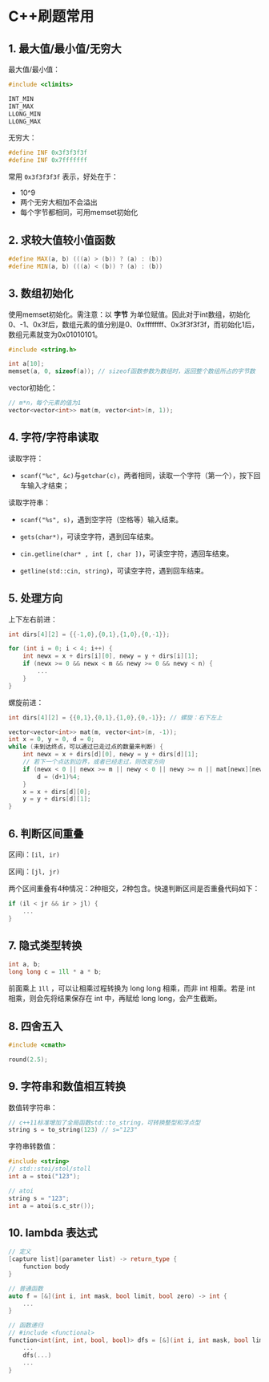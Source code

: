 # C++刷题常用

## 1. 最大值/最小值/无穷大

最大值/最小值：

```c++
#include <climits>

INT_MIN
INT_MAX
LLONG_MIN
LLONG_MAX
```

无穷大：

```C++
#define INF 0x3f3f3f3f
#define INF 0x7fffffff
```

常用 `0x3f3f3f3f` 表示，好处在于：

- 10^9
- 两个无穷大相加不会溢出
- 每个字节都相同，可用memset初始化

## 2. 求较大值较小值函数

```c++
#define MAX(a, b) (((a) > (b)) ? (a) : (b))
#define MIN(a, b) (((a) < (b)) ? (a) : (b))
```

## 3. 数组初始化

使用memset初始化。需注意：以 **字节** 为单位赋值。因此对于int数组，初始化0、-1、0x3f后，数组元素的值分别是0、0xffffffff、0x3f3f3f3f，而初始化1后，数组元素就变为0x01010101。

```c++
#include <string.h>

int a[10];
memset(a, 0, sizeof(a)); // sizeof函数参数为数组时，返回整个数组所占的字节数
```

vector初始化：

```c++
// m*n，每个元素的值为1
vector<vector<int>> mat(m, vector<int>(n, 1));
```

## 4. 字符/字符串读取

读取字符：

- `scanf("%c", &c)`与`getchar(c)`，两者相同，读取一个字符（第一个），按下回车输入才结束；

读取字符串：

- `scanf("%s", s)`，遇到空字符（空格等）输入结束。

- `gets(char*)`，可读空字符，遇到回车结束。

- `cin.getline(char* , int [, char ])`，可读空字符，遇回车结束。

- `getline(std::cin, string)`，可读空字符，遇到回车结束。

## 5. 处理方向

上下左右前进：

```c++
int dirs[4][2] = {{-1,0},{0,1},{1,0},{0,-1}};

for (int i = 0; i < 4; i++) {
    int newx = x + dirs[i][0], newy = y + dirs[i][1];
    if (newx >= 0 && newx < m && newy >= 0 && newy < n) {
        ...
    }
}
```

螺旋前进：

```c++
int dirs[4][2] = {{0,1},{0,1},{1,0},{0,-1}}; // 螺旋：右下左上

vector<vector<int>> mat(m, vector<int>(n, -1));
int x = 0, y = 0, d = 0;
while (未到达终点，可以通过已走过点的数量来判断) {
    int newx = x + dirs[d][0], newy = y + dirs[d][1];
    // 若下一个点达到边界，或者已经走过，则改变方向
    if (newx < 0 || newx >= m || newy < 0 || newy >= n || mat[newx][newy] != -1) {
        d = (d+1)%4;
    }
    x = x + dirs[d][0];
    y = y + dirs[d][1];
}
```

## 6. 判断区间重叠

区间i：`[il, ir)`

区间j：`[jl, jr)`

两个区间重叠有4种情况：2种相交，2种包含。快速判断区间是否重叠代码如下：

```c++
if (il < jr && ir > jl) {
    ...
}
```

## 7. 隐式类型转换

```c++
int a, b;
long long c = 1ll * a * b;
```

前面乘上 `1ll` ，可以让相乘过程转换为 long long 相乘，而非 int 相乘。若是 int 相乘，则会先将结果保存在 int 中，再赋给 long long，会产生截断。

## 8. 四舍五入

```c
#include <cmath>

round(2.5);
```

## 9. 字符串和数值相互转换

数值转字符串：

```c++
// c++11标准增加了全局函数std::to_string，可转换整型和浮点型
string s = to_string(123) // s="123"
```

字符串转数值：

```c++
#include <string>
// std::stoi/stol/stoll
int a = stoi("123");

// atoi
string s = "123";
int a = atoi(s.c_str());
```

## 10. lambda 表达式

```c++
// 定义
[capture list](parameter list) -> return_type {
    function body
}

// 普通函数
auto f = [&](int i, int mask, bool limit, bool zero) -> int {
    ...
}

// 函数递归
// #include <functional>
function<int(int, int, bool, bool)> dfs = [&](int i, int mask, bool limit, bool zero) -> int {
    ...
    dfs(...)
    ...
}
```
